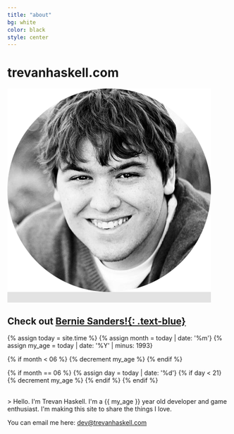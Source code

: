 ```yaml
---
title: "about"
bg: white
color: black
style: center
---
```


# trevanhaskell.com

<span class="fa-stack subtlecircle" style="font-size:100px; background:rgba(0,0,0,0.1)">
  <img src="img/face.png" />
</span>

## Check out [**Bernie Sanders!**{: .text-blue}](https://berniesanders.com/issues/)

{% assign today = site.time %}
{% assign month = today | date: '%m'}
{% assign my_age = today | date: '%Y' | minus: 1993}

{% if month < 06 %}
  {% decrement my_age %}
{% endif %}

{% if month == 06 %}
  {% assign day = today | date: '%d'}
  {% if day < 21}
	{% decrement my_age %}
  {% endif %}
{% endif %}

<br>
> Hello. I'm Trevan Haskell. I'm a {{ my_age }} year old developer 
and game enthusiast. I'm making this site to share the things I love.

You can email me here: [dev@trevanhaskell.com](mailto:dev@trevanhaskell.com) 
